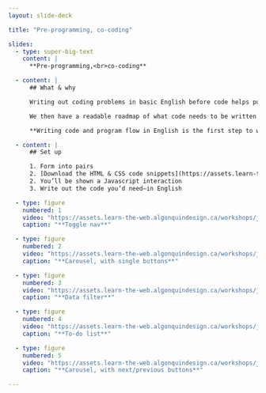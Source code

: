 ```yaml
---
layout: slide-deck

title: "Pre-programming, co-coding"

slides:
  - type: super-big-text
    content: |
      **Pre-programming,<br>co-coding**

  - content: |
      ## What & why

      Writing out coding problems in basic English before code helps put our brains in the right mindset.

      We then have a readable roadmap of what code needs to be written and where to write it.

      **Writing code and program flow in English is the first step to writing actual code.**

  - content: |
      ## Set up

      1. Form into pairs
      2. [Download the HTML & CSS code snippets](https://assets.learn-the-web.algonquindesign.ca/workshops/jquery-jq-what/pre-programming-co-coding-code-snippets.zip)
      2. You’ll be shown a Javascript interaction
      3. Write out the code you’d need—in English

  - type: figure
    numbered: 1
    video: "https://assets.learn-the-web.algonquindesign.ca/workshops/jquery-jq-what/toggle-nav.mp4"
    caption: "**Toggle nav**"

  - type: figure
    numbered: 2
    video: "https://assets.learn-the-web.algonquindesign.ca/workshops/jquery-jq-what/carousel-single-buttons.mp4"
    caption: "**Carousel, with single buttons**"

  - type: figure
    numbered: 3
    video: "https://assets.learn-the-web.algonquindesign.ca/workshops/jquery-jq-what/data-filter.mp4"
    caption: "**Data filter**"

  - type: figure
    numbered: 4
    video: "https://assets.learn-the-web.algonquindesign.ca/workshops/jquery-jq-what/to-do-list.mp4"
    caption: "**To-do list**"

  - type: figure
    numbered: 5
    video: "https://assets.learn-the-web.algonquindesign.ca/workshops/jquery-jq-what/carousel-next-prev.mp4"
    caption: "**Carousel, with next/previous buttons**"

---
```

